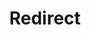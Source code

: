 ﻿---
layout: src/layouts/Redirect.astro
title: Redirect
redirect: /docs/administration/managing-infrastructure/performance/record-a-performance-trace
pubDate:  2023-01-01
navSearch: false
navSitemap: false
navMenu: false
---
